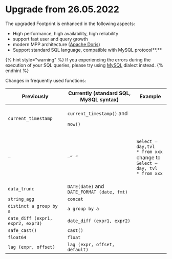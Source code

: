 # Upgrade from 26.05.2022

The upgraded Footprint is enhanced in the following aspects:

* High performance, high availability, high reliability
* support fast user and query growth
* modern MPP architecture ([Apache Doris](https://github.com/apache/doris))
* Support standard SQL language, compatible with MySQL protocol**.**

{% hint style="warning" %}
If you experiencing the errors during the execution of your SQL queries, please try using [MySQL](https://www.w3schools.com/sql/sql\_ref\_mysql.asp) dialect instead.
{% endhint %}

Changes in frequently used functions:

| Previously                        | Currently (standard SQL, MySQL syntax)                                | Example                                                                                                                                  |
| --------------------------------- | --------------------------------------------------------------------- | ---------------------------------------------------------------------------------------------------------------------------------------- |
| `current_timestamp`               | <p><code>current_timestamp()</code> and </p><p><code>now()</code></p> |                                                                                                                                          |
| `–`                               | `–“ ”`                                                                | <p><code>Select –day,tvl</code><br><code>* from xxx</code><br>change to<br><code>Select – day, tvl</code><br><code>* from xxx</code></p> |
| `data_trunc`                      | `DATE(date)` and `DATE_FORMAT (date, fmt)`                            |                                                                                                                                          |
| `string_agg`                      | `concat`                                                              |                                                                                                                                          |
| `distinct a group by a`           | `a group by a`                                                        |                                                                                                                                          |
| `date_diff (expr1, expr2, expr3)` | `date_diff (expr1, expr2)`                                            |                                                                                                                                          |
| `safe_cast()`                     | `cast()`                                                              |                                                                                                                                          |
| `float64`                         | `float`                                                               |                                                                                                                                          |
| `lag (expr, offset)`              | `lag (expr, offset, default)`                                         |                                                                                                                                          |

